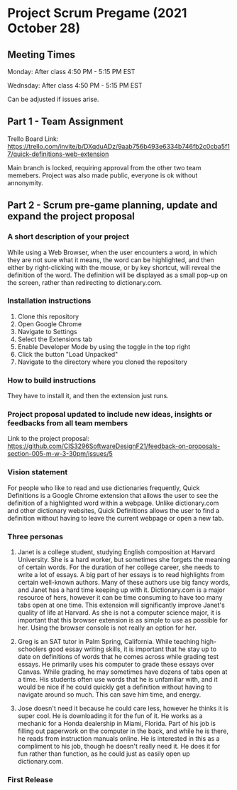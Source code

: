 # Project Scrum Pregame (2021 October 28)
## Meeting Times
Monday: After class 4:50 PM - 5:15 PM EST

Wednsday: After class 4:50 PM - 5:15 PM EST

Can be adjusted if issues arise.

## Part 1 - Team Assignment
Trello Board Link: https://trello.com/invite/b/DXqduADz/9aab756b493e6334b746fb2c0cba5f17/quick-definitions-web-extension

Main branch is locked, requiring approval from the other two team memebers. Project was also made public, everyone is ok without annonymity.

## Part 2 - Scrum pre-game planning, update and expand the project proposal
### A short description of your project
  While using a Web Browser, when the user encounters a word, in which they are not sure what it means, the word can be highlighted, and then either by right-clicking with the mouse, or by key shortcut, will reveal the definition of the word. The definition will be displayed as a small pop-up on the screen, rather than redirecting to dictionary.com.

### Installation instructions
  1. Clone this repository
  2. Open Google Chrome
  3. Navigate to Settings
  4. Select the Extensions tab
  5. Enable Developer Mode by using the toggle in the top right
  6. Click the button "Load Unpacked"
  7. Navigate to the directory where you cloned the repository

### How to build instructions
  They have to install it, and then the extension just runs.

### Project proposal updated to include new ideas, insights or feedbacks from all team members
  Link to the project proposal: https://github.com/CIS3296SoftwareDesignF21/feedback-on-proposals-section-005-m-w-3-30pm/issues/5

### Vision statement
  For people who like to read and use dictionaries frequently, Quick Definitions is a Google Chrome extension that allows the user to see the definition of a highlighted word within a webpage. Unlike dictionary.com and other dictionary websites, Quick Definitions allows the user to find a definition without having to leave the current webpage or open a new tab.

### Three personas
  1. Janet is a college student, studying English composition at Harvard University. She is a hard worker, but sometimes she forgets the meaning of certain words. For the duration of her college career, she needs to write a lot of essays. A big part of her essays is to read highlights from certain well-known authors. Many of these authors use big fancy words, and Janet has a hard time keeping up with it. Dictionary.com is a major resource of hers, however it can be time consuming to have too many tabs open at one time. This extension will significantly improve Janet's quality of life at Harvard. As she is not a computer science major, it is important that this browser extension is as simple to use as possible for her. Using the browser console is not really an option for her.

  2. Greg is an SAT tutor in Palm Spring, California. While teaching high-schoolers good essay writing skills, it is important that he stay up to date on definitions of words that he comes across while grading test essays. He primarily uses his computer to grade these essays over Canvas. While grading, he may sometimes have dozens of tabs open at a time. His students often use words that he is unfamiliar with, and it would be nice if he could quickly get a definition without having to navigate around so much. This can save him time, and energy.

  3. Jose doesn't need it because he could care less, however he thinks it is super cool. He is downloading it for the fun of it. He works as a mechanic for a Honda dealership in Miami, Florida. Part of his job is filling out paperwork on the computer in the back, and while he is there, he reads from instruction manuals online. He is interested in this as a compliment to his job, though he doesn't really need it. He does it for fun rather than function, as he could just as easily open up dictionary.com.

### First Release

